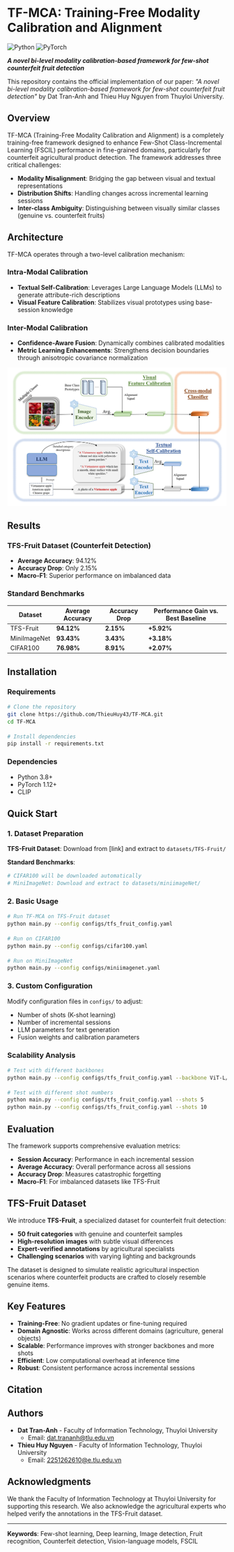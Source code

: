 # TF-MCA: Training-Free Modality Calibration and Alignment

![Python](https://img.shields.io/badge/python-3.8+-blue.svg)
![PyTorch](https://img.shields.io/badge/PyTorch-1.12+-red.svg)

***A novel bi-level modality calibration-based framework for few-shot counterfeit fruit detection***

This repository contains the official implementation of our paper: *"A novel bi-level modality calibration-based framework for few-shot counterfeit fruit detection"* by Dat Tran-Anh and Thieu Huy Nguyen from Thuyloi University.

## Overview

TF-MCA (Training-Free Modality Calibration and Alignment) is a completely training-free framework designed to enhance Few-Shot Class-Incremental Learning (FSCIL) performance in fine-grained domains, particularly for counterfeit agricultural product detection. The framework addresses three critical challenges:

- **Modality Misalignment**: Bridging the gap between visual and textual representations
- **Distribution Shifts**: Handling changes across incremental learning sessions  
- **Inter-class Ambiguity**: Distinguishing between visually similar classes (genuine vs. counterfeit fruits)

## Architecture

TF-MCA operates through a two-level calibration mechanism:

### Intra-Modal Calibration
- **Textual Self-Calibration**: Leverages Large Language Models (LLMs) to generate attribute-rich descriptions
- **Visual Feature Calibration**: Stabilizes visual prototypes using base-session knowledge

### Inter-Modal Calibration  
- **Confidence-Aware Fusion**: Dynamically combines calibrated modalities
- **Metric Learning Enhancements**: Strengthens decision boundaries through anisotropic covariance normalization

![TF-MCA Architecture](assets/tf-mca-architecture.png)

## Results

### TFS-Fruit Dataset (Counterfeit Detection)
- **Average Accuracy**: 94.12%
- **Accuracy Drop**: Only 2.15%
- **Macro-F1**: Superior performance on imbalanced data

### Standard Benchmarks
| Dataset | Average Accuracy | Accuracy Drop | Performance Gain vs. Best Baseline |
|---------|------------------|---------------|-----------------------------------|
| TFS-Fruit | **94.12%** | **2.15%** | **+5.92%** |
| MiniImageNet | **93.43%** | **3.43%** | **+3.18%** |
| CIFAR100 | **76.98%** | **8.91%** | **+2.07%** |

## Installation

### Requirements

```bash
# Clone the repository
git clone https://github.com/ThieuHuy43/TF-MCA.git
cd TF-MCA

# Install dependencies
pip install -r requirements.txt
```

### Dependencies
- Python 3.8+
- PyTorch 1.12+
- CLIP

## Quick Start

### 1. Dataset Preparation

**TFS-Fruit Dataset**: Download from [link] and extract to `datasets/TFS-Fruit/`

**Standard Benchmarks**: 
```bash
# CIFAR100 will be downloaded automatically
# MiniImageNet: Download and extract to datasets/miniimageNet/
```

### 2. Basic Usage

```bash
# Run TF-MCA on TFS-Fruit dataset
python main.py --config configs/tfs_fruit_config.yaml

# Run on CIFAR100
python main.py --config configs/cifar100.yaml

# Run on MiniImageNet  
python main.py --config configs/miniimagenet.yaml
```

### 3. Custom Configuration

Modify configuration files in `configs/` to adjust:
- Number of shots (K-shot learning)
- Number of incremental sessions
- LLM parameters for text generation
- Fusion weights and calibration parameters

### Scalability Analysis

```bash
# Test with different backbones
python main.py --config configs/tfs_fruit_config.yaml --backbone ViT-L/14

# Test with different shot numbers
python main.py --config configs/tfs_fruit_config.yaml --shots 5
python main.py --config configs/tfs_fruit_config.yaml --shots 10
```

## Evaluation

The framework supports comprehensive evaluation metrics:

- **Session Accuracy**: Performance in each incremental session
- **Average Accuracy**: Overall performance across all sessions  
- **Accuracy Drop**: Measures catastrophic forgetting
- **Macro-F1**: For imbalanced datasets like TFS-Fruit

## TFS-Fruit Dataset

We introduce **TFS-Fruit**, a specialized dataset for counterfeit fruit detection:

- **50 fruit categories** with genuine and counterfeit samples
- **High-resolution images** with subtle visual differences
- **Expert-verified annotations** by agricultural specialists
- **Challenging scenarios** with varying lighting and backgrounds

The dataset is designed to simulate realistic agricultural inspection scenarios where counterfeit products are crafted to closely resemble genuine items.

## Key Features

- **Training-Free**: No gradient updates or fine-tuning required
- **Domain Agnostic**: Works across different domains (agriculture, general objects)
- **Scalable**: Performance improves with stronger backbones and more shots
- **Efficient**: Low computational overhead at inference time
- **Robust**: Consistent performance across incremental sessions

## Citation

## Authors

- **Dat Tran-Anh** - Faculty of Information Technology, Thuyloi University
  - Email: dat.trananh@tlu.edu.vn
- **Thieu Huy Nguyen** - Faculty of Information Technology, Thuyloi University  
  - Email: 2251262610@e.tlu.edu.vn

## Acknowledgments

We thank the Faculty of Information Technology at Thuyloi University for supporting this research. We also acknowledge the agricultural experts who helped verify the annotations in the TFS-Fruit dataset.

---

**Keywords**: Few-shot learning, Deep learning, Image detection, Fruit recognition, Counterfeit detection, Vision-language models, FSCIL
